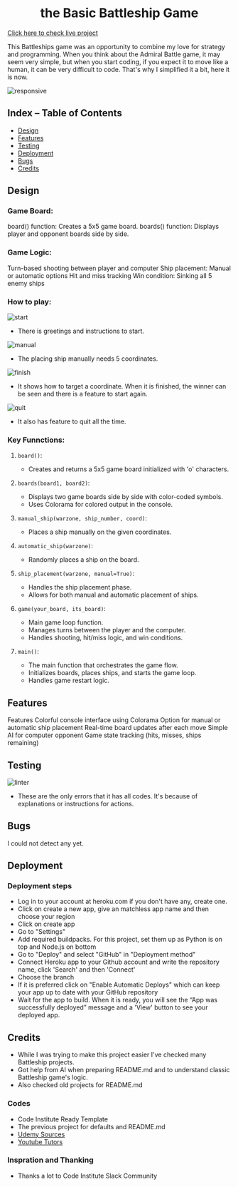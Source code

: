 <h1 align="center">the Basic Battleship Game </h1>

[Click here to check live project](https://broken-battleship-9b1b7c940597.herokuapp.com/)

This Battleships game was an opportunity to combine my love for strategy and programming. When you think about the Admiral Battle game, it may seem very simple, but when you start coding, if you expect it to move like a human, it can be very difficult to code. That's why I simplified it a bit, here it is now.

![responsive](/battleship.png)


## Index – Table of Contents
* [Design](#design)
* [Features](#features)
* [Testing](#testing)
* [Deployment](#deployment)
* [Bugs](#bugs)
* [Credits](#credits)
  

## Design
### Game Board:
board() function: Creates a 5x5 game board.
boards() function: Displays player and opponent boards side by side.

### Game Logic:
Turn-based shooting between player and computer
Ship placement: Manual or automatic options
Hit and miss tracking
Win condition: Sinking all 5 enemy ships

### How to play:
![start](/start.jpg)

- There is greetings and instructions to start. 

![manual](/manual.jpg)

- The placing ship manually needs 5 coordinates.

![finish](/finish.jpg)

- It shows how to target a coordinate. When it is finished, the winner can be seen and there is a feature to start again.

![quit](/quit.jpg)

- It also has feature to quit all the time.


### Key Funnctions:

1. `board()`: 
   - Creates and returns a 5x5 game board initialized with 'o' characters.

2. `boards(board1, board2)`:
   - Displays two game boards side by side with color-coded symbols.
   - Uses Colorama for colored output in the console.

3. `manual_ship(warzone, ship_number, coord)`:
   - Places a ship manually on the given coordinates.

4. `automatic_ship(warzone)`:
   - Randomly places a ship on the board.

5. `ship_placement(warzone, manual=True)`:
   - Handles the ship placement phase.
   - Allows for both manual and automatic placement of ships.

6. `game(your_board, its_board)`:
   - Main game loop function.
   - Manages turns between the player and the computer.
   - Handles shooting, hit/miss logic, and win conditions.

7. `main()`:
   - The main function that orchestrates the game flow.
   - Initializes boards, places ships, and starts the game loop.
   - Handles game restart logic.

## Features

Features
Colorful console interface using Colorama
Option for manual or automatic ship placement
Real-time board updates after each move
Simple AI for computer opponent
Game state tracking (hits, misses, ships remaining)

## Testing

![linter](/linter.jpg)

- These are the only errors that it has all codes. It's because of explanations or instructions for actions.

## Bugs

I could not detect any yet.

## Deployment

### Deployment steps

- Log in to your account at heroku.com if you don't have any, create one.
- Click on create a new app, give an matchless app name and then choose your region
- Click on create app
- Go to "Settings"
- Add required buildpacks. For this project, set them up as Python is on top and Node.js on bottom
- Go to "Deploy" and select "GitHub" in "Deployment method"
- Connect Heroku app to your Github account and write the repository name, click 'Search' and then 'Connect'
- Choose the branch
- If it is preferred click on "Enable Automatic Deploys" which can keep your app up to date with your GitHub repository
- Wait for the app to build. When it is ready, you will see the “App was successfully deployed” message and a 'View' button to see your deployed app.

    
## Credits

- While I was trying to make this project easier I've checked many Battleship projects.
- Got help from AI when preparing README.md and to understand classic Battleship game's logic.
- Also checked old projects for README.md

### Codes   
- Code Institute Ready Template
- The previous project for defaults and README.md
- [Udemy Sources](https://www.udemy.com/course/sifirdan-ileri-seviyeye-python/)
- [Youtube Tutors](https://www.youtube.com/@emkademy)


### Inspration and Thanking
- Thanks a lot to Code Institute Slack Community



